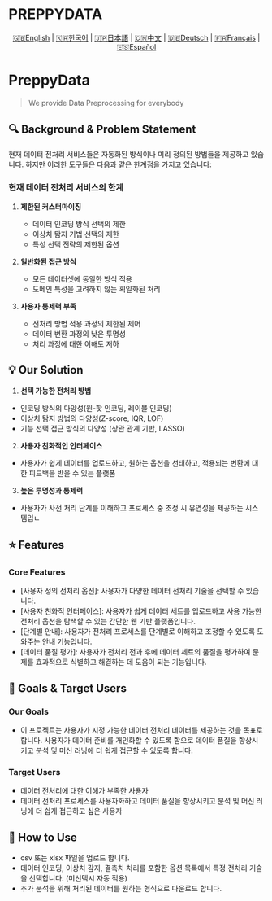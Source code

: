 # PREPPYDATA
<p align="center">
  <a href="README.md">🇬🇧English</a> |
  <a href="README.ko.md">🇰🇷한국어</a> |
  <a href="README.ja.md">🇯🇵日本語</a> |
  <a href="README.zh.md">🇨🇳中文</a> |
  <a href="README.de.md">🇩🇪Deutsch</a> |
  <a href="README.fr.md">🇫🇷Français</a> |
  <a href="README.ep.md">🇪🇸Español</a>
</p>

# PreppyData
> We provide Data Preprocessing for everybody

## 🔍 Background & Problem Statement

현재 데이터 전처리 서비스들은 자동화된 방식이나 미리 정의된 방법들을 제공하고 있습니다. 하지만 이러한 도구들은 다음과 같은 한계점을 가지고 있습니다:

### 현재 데이터 전처리 서비스의 한계

1. **제한된 커스터마이징** 
   - 데이터 인코딩 방식 선택의 제한
   - 이상치 탐지 기법 선택의 제한
   - 특성 선택 전략의 제한된 옵션

2. **일반화된 접근 방식**
   - 모든 데이터셋에 동일한 방식 적용
   - 도메인 특성을 고려하지 않는 획일화된 처리

3. **사용자 통제력 부족**
   - 전처리 방법 적용 과정의 제한된 제어
   - 데이터 변환 과정의 낮은 투명성
   - 처리 과정에 대한 이해도 저하

## 💡 Our Solution

1. **선택 가능한 전처리 방법**
 - 인코딩 방식의 다양성(원-핫 인코딩, 레이블 인코딩) 
 - 이상치 탐지 방법의 다양성(Z-score, IQR, LOF)
 - 기능 선택 접근 방식의 다양성 (상관 관계 기반, LASSO)

2. **사용자 친화적인 인터페이스**
 - 사용자가 쉽게 데이터를 업로드하고, 원하는 옵션을 선태하고, 적용되는 변환에 대한 피드백을 받을 수 있는 플랫폼

3. **높은 투명성과 통제력**
 - 사용자가 사전 처리 단계를 이해하고 프로세스 중 조정 시 유연성을 제공하는 시스템입ㄴ

## ⭐ Features
### Core Features
 - [사용자 정의 전처리 옵션]: 사용자가 다양한 데이터 전처리 기술을 선택할 수 있습니다.
 - [사용자 친화적 인터페이스]: 사용자가 쉽게 데이터 세트를 업로드하고 사용 가능한 전처리 옵션을 탐색할 수 있는 간단한 웹 기반 플랫폼입니다.
 - [단계별 안내]: 사용자가 전처리 프로세스를 단계별로 이해하고 조정할 수 있도록 도와주는 안내 기능입니다.
 - [데이터 품질 평가]: 사용자가 전처리 전과 후에 데이터 세트의 품질을 평가하여 문제를 효과적으로 식별하고 해결하는 데 도움이 되는 기능입니다.

## 🎯 Goals & Target Users
### Our Goals
 - 이 프로젝트는 사용자가 지정 가능한 데이터 전처리 데이터를 제공하는 것을 목표로 합니다. 사용자가 데이터 준비를 개인화할 수 있도록 함으로 데이터 품질을 향상시키고 분석 및 머신 러닝에 더 쉽게 접근할 수 있도록 합니다.

### Target Users
 - 데이터 전처리에 대한 이해가 부족한 사용자
 - 데이터 전처리 프로세스를 사용자화하고 데이터 품질을 향상시키고 분석 및 머신 러닝에 더 쉽게 접근하고 싶은 사용자

## 📖 How to Use
 - csv 또는 xlsx 파일을 업로드 합니다.
 - 데이터 인코딩, 이상치 감지, 결측치 처리를 포함한 옵션 목록에서 특정 전처리 기술을 선택합니다. (미선택시 자동 적용)
 - 추가 분석을 위해 처리된 데이터를 원하는 형식으로 다운로드 합니다.


